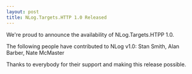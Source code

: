 ```yaml
---
layout: post
title: NLog.Targets.HTTP 1.0 Released
---
```

We're proud to announce the availability of NLog.Targets.HTPP 1.0.

The following people have contributed to NLog v1.0: Stan Smith, Alan Barber, Nate McMaster

Thanks to everybody for their support and making this release possible.
